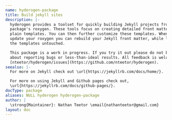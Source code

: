 ```yaml
---
name: hyderogen-package
title: Build jekyll sites
description: |-
  hyderogen provides a toolset for quickly building Jekyll projects from your
  package's roxygen. These tools focus on creating detailed front matter and
  plain templates. You can then further customize these templates. When you
  update your roxygen you can rebuild your Jekyll front matter, while leaving
  the templates untouched.

  This package is a work in progress. If you try it out please do not be shy
  about reporting bugs or less-than-ideal results. All feedback is welcome at
  [nteetor/hyderogen/issues](https://github.com/nteetor/hyderogen).
seealso: |-
  For more on Jekyll check out \url{https://jekyllrb.com/docs/home/}.

  For more on using Jekyll and Github pages check out,
  \url{https://jekyllrb.com/docs/github-pages/}.
docType: package
aliases: NULL hyderogen hyderogen-package
author: |
  \strong{Maintainer}: Nathan Teetor \email{nathanteetor@gmail.com}
layout: doc
---
```

